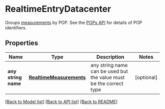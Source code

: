 # RealtimeEntryDatacenter

Groups [measurements](#measurements-data-model) by POP. See the [POPs API](/reference/api/utils/pops/) for details of POP identifiers.

## Properties
Name | Type | Description | Notes
------------ | ------------- | ------------- | -------------
**any string name** | [**RealtimeMeasurements**](RealtimeMeasurements.md) | any string name can be used but the value must be the correct type | [optional]

[[Back to Model list]](../README.md#documentation-for-models) [[Back to API list]](../README.md#documentation-for-api-endpoints) [[Back to README]](../README.md)


